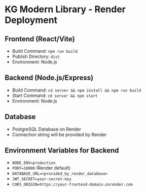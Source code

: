 # KG Modern Library - Render Deployment

## Frontend (React/Vite)
- Build Command: `npm run build`
- Publish Directory: `dist`
- Environment: Node.js

## Backend (Node.js/Express)
- Build Command: `cd server && npm install && npm run build`
- Start Command: `cd server && npm start`
- Environment: Node.js

## Database
- PostgreSQL Database on Render
- Connection string will be provided by Render

## Environment Variables for Backend
- `NODE_ENV=production`
- `PORT=10000` (Render default)
- `DATABASE_URL=<provided_by_render_database>`
- `JWT_SECRET=your-secret-key`
- `CORS_ORIGIN=https://your-frontend-domain.onrender.com`
